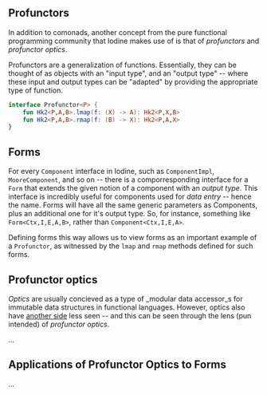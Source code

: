 
Profunctors
-----------

In addition to comonads, another concept from the pure functional programming community that Iodine makes use of is that of _profunctors_ and _profunctor optics_.

Profunctors are a generalization of functions. Essentially, they can be thought of as objects with an "input type", and an "output type" -- where these input and output types can be "adapted" by providing the appropriate type of function.

```kotlin
interface Profunctor<P> {
    fun Hk2<P,A,B>.lmap(f: (X) -> A): Hk2<P,X,B>
    fun Hk2<P,A,B>.rmap(f: (B) -> X): Hk2<P,A,X>
}
```

Forms
-----

For every `Component` interface in Iodine, such as `ComponentImpl`, `MooreComponent`, and so on -- there is a comporresponding interface for a `Form` that extends the given notion of a component with an _output type_. This interface is incredibly useful for components used for _data entry_ -- hence the name. Forms will have all the same generic parameters as Components, plus an additional one for it's output type. So, for instance, something like `Form<Ctx,I,E,A,B>`, rather than `Component<Ctx,I,E,A>`.

Defining forms this way allows us to view forms as an important example of a `Profunctor`, as witnessed by the `lmap` and `rmap` methods defined for such forms. 

Profunctor optics
-----------------

_Optics_ are usually concieved as a type of _modular data accessor_s for immutable data structures in functional languages. However, optics also have [another side](https://medium.com/@wigahluk/another-look-through-optics-ffd253336e9c) less seen -- and this can be seen through the lens (pun intended) of _profunctor optics_.

...

Applications of Profunctor Optics to Forms
------------------------------------------

...

